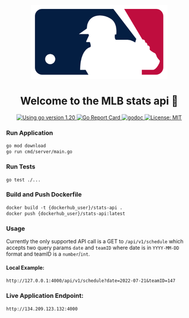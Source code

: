<div align="center">
  <img
    alt="MLB logo"
    src="./assets/mlb-logo.png"
    height="200px"
  />
</div>
<h1 align="center">Welcome to the MLB stats api 👋</h1>
<p align="center">
  <a href="https://golang.org/dl" target="_blank">
    <img alt="Using go version 1.20" src="https://img.shields.io/badge/go-1.20-9cf.svg" />
  </a>
  <a href="https://goreportcard.com/report/github.com/bradford-hamilton/stats-api" target="_blank">
    <img alt="Go Report Card" src="https://goreportcard.com/badge/github.com/bradford-hamilton/stats-api" />
  </a>
  <a href="https://godoc.org/github.com/bradford-hamilton/stats-api" target="_blank">
    <img alt="godoc" src="https://godoc.org/github.com/bradford-hamilton/stats-api/pkg?status.svg" />
  </a>
  <a href="#" target="_blank">
    <img alt="License: MIT" src="https://img.shields.io/badge/License-MIT-yellow.svg" />
  </a>
</p>

### Run Application
```
go mod download
go run cmd/server/main.go
```

### Run Tests
```
go test ./...
```

### Build and Push Dockerfile
```
docker build -t {dockerhub_user}/stats-api .
docker push {dockerhub_user}/stats-api:latest
```

### Usage
Currently the only supported API call is a GET to `/api/v1/schedule` which accepts two query params `date` and `teamID` where date is in `YYYY-MM-DD` format and teamID is a `number`/`int`.

#### Local Example:
```
http://127.0.0.1:4000/api/v1/schedule?date=2022-07-21&teamID=147
```

### Live Application Endpoint:
```
http://134.209.123.132:4000
```
